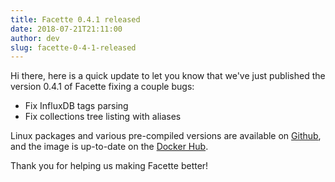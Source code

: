 ```yaml
---
title: Facette 0.4.1 released
date: 2018-07-21T21:11:00
author: dev
slug: facette-0-4-1-released
---
```


Hi there, here is a quick update to let you know that we've just published the version 0.4.1 of Facette fixing a couple bugs:

* Fix InfluxDB tags parsing
* Fix collections tree listing with aliases

Linux packages and various pre-compiled versions are available on
[Github][github], and the image is up-to-date on the [Docker Hub][docker].

Thank you for helping us making Facette better!

[docker]: https://hub.docker.com/r/facette/facette/
[github]: https://github.com/facette/facette/releases/tag/0.4.1
